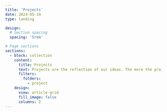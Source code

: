 ```yaml
---
title: 'Projects'
date: 2024-05-19
type: landing

design:
  # Section spacing
  spacing: '5rem'

# Page sections
sections:
  - block: collection
    content:
      title: Projects
      text: Projects are the reflection of our ideas. The more the projects the more the brain sstorming will be done 💪
      filters:
        folders:
          - project
    design:
      view: article-grid
      fill_image: false
      columns: 2
---
```

